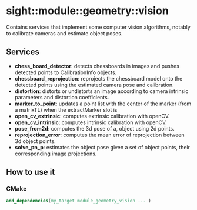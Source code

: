 # sight::module::geometry::vision

Contains services that implement some computer vision algorithms, notably to calibrate cameras and estimate object poses.

## Services

- **chess_board_detector**: detects chessboards in images and pushes detected points to CalibrationInfo objects.
- **chessboard_reprojection**: reprojects the chessboard model onto the detected points using the estimated camera pose and calibration.
- **distortion**: distorts or undistorts an image according to camera intrinsic parameters and distortion coefficients.
- **marker_to_point**: updates a point list with the center of the marker (from a matrixTL) when the extractMarker slot is
- **open_cv_extrinsic**: computes extrinsic calibration with openCV.
- **open_cv_intrinsic**: computes intrinsic calibration with openCV.
- **pose_from2d**: computes the 3d pose of a, object using 2d points.
- **reprojection_error**: computes the mean error of reprojection between 3d object points.
- **solve_pn_p**: estimates the object pose given a set of object points, their corresponding image projections.

## How to use it

### CMake

```cmake
add_dependencies(my_target module_geometry_vision ... )
```

